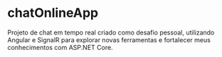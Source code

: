 # chatOnlineApp

Projeto de chat em tempo real criado como desafio pessoal, utilizando Angular e SignalR para explorar novas ferramentas e fortalecer meus conhecimentos com ASP.NET Core.
